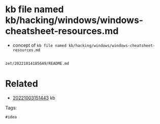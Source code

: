 # kb file named kb/hacking/windows/windows-cheatsheet-resources.md

- concept of `kb file named kb/hacking/windows/windows-cheatsheet-resources.md`

```
```

` zet/20221014185649/README.md `

# Related

- [20221003151443](/zet/20221003151443/README.md) kb

Tags:

    #idea
